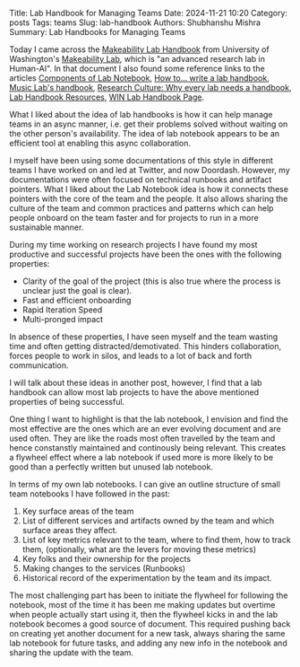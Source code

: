Title: Lab Handbook for Managing Teams
Date: 2024-11-21 10:20
Category: posts
Tags: teams
Slug: lab-handbook
Authors: Shubhanshu Mishra
Summary: Lab Handbooks for Managing Teams


Today I came across the [Makeability Lab Handbook](https://docs.google.com/document/d/1YiiDsfpiolpXjUTj8xWrQwQQUzqrfqT9bocOpaYDrtI/edit?tab=t.0) from University of Washington's [Makeability Lab](https://makeabilitylab.cs.washington.edu/), which is "an advanced research lab in Human-AI". In that document I also found some reference links to the articles [Components of Lab Notebook](https://thebiologist.rsb.org.uk/images/biologist/2020/Apr_May_2020_67-2/67.2_Handbook.pdf), [How to… write a lab handbook](https://thebiologist.rsb.org.uk/biologist-features/how-to-write-a-lab-handbook#refs), [Music Lab's handbook](https://handbook-public.themusiclab.org/), [Research Culture: Why every lab needs a handbook](https://elifesciences.org/articles/88853), [Lab Handbook Resources](https://zenodo.org/records/7419211), [WIN Lab Handbook Page](https://www.win.ox.ac.uk/about/training/lab-handbooks).

What I liked about the idea of lab handbooks is how it can help manage teams in an async manner, i.e. get their problems solved without waiting on the other person's availability. The idea of lab notebook appears to be an efficient tool at enabling this async collaboration. 

I myself have been using some documentations of this style in different teams I have worked on and led at Twitter, and now Doordash. However, my documentations were often focused on technical runbooks and artifact pointers. What I liked about the Lab Notebook idea is how it connects these pointers with the core of the team and the people. It also allows sharing the culture of the team and common practices and patterns which can help people onboard on the team faster and for projects to run in a more sustainable manner. 

During my time working on research projects I have found my most productive and successful projects have been the ones with the following properties:

* Clarity of the goal of the project (this is also true where the process is unclear just the goal is clear). 
* Fast and efficient onboarding
* Rapid Iteration Speed
* Multi-pronged impact

In absence of these properties, I have seen myself and the team wasting time and often getting distracted/demotivated. This hinders collaboration, forces people to work in silos, and leads to a lot of back and forth communication.

I will talk about these ideas in another post, however, I find that a lab handbook can allow most lab projects to have the above mentioned properties of being successful. 

One thing I want to highlight is that the lab notebook, I envision and find the most effective are the ones which are an ever evolving document and are used often. They are like the roads most often travelled by the team and hence constanstly maintained and continously being relevant. This creates a flywheel effect where a lab notebook if used more is more likely to be good than a perfectly written but unused lab notebook. 

In terms of my own lab notebooks. I can give an outline structure of small team notebooks I have followed in the past:

1. Key surface areas of the team
2. List of different services and artifacts owned by the team and which surface areas they affect.
3. List of key metrics relevant to the team, where to find them, how to track them, (optionally, what are the levers for moving these metrics)
4. Key folks and their ownership for the projects
5. Making changes to the services (Runbooks)
6. Historical record of the experimentation by the team and its impact.

The most challenging part has been to initiate the flywheel for following the notebook, most of the time it has been me making updates but overtime when people actually start using it, then the flywheel kicks in and the lab notebook becomes a good source of document. This required pushing back on creating yet another document for a new task, always sharing the same lab notebook for future tasks, and adding any new info in the notebook and sharing the update with the team.